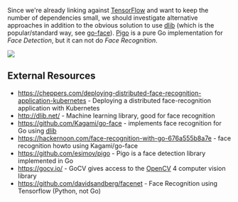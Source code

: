 Since we're already linking against [TensorFlow](../technologies/tensorflow.md) and want to keep the number of dependencies small, we should investigate alternative approaches in addition to the obvious solution to use [dlib](http://dlib.net/) (which is the popular/standard way, see [go-face](https://github.com/Kagami/go-face)). [Pigo](https://github.com/esimov/pigo) is a pure Go implementation for *Face Detection*, but it can not do *Face Recognition*.

![](https://www.facefirst.com/wp-content/uploads/2017/01/AdobeStock_123607404-copy.jpeg)

## External Resources ##
- https://cheppers.com/deploying-distributed-face-recognition-application-kubernetes - Deploying a distributed face-recognition application with Kubernetes
- http://dlib.net/ - Machine learning library, good for face recognition
- https://github.com/Kagami/go-face - implements face recognition for Go using [dlib](http://dlib.net/)
- https://hackernoon.com/face-recognition-with-go-676a555b8a7e - face recognition howto using Kagami/go-face
- https://github.com/esimov/pigo - Pigo is a face detection library implemented in Go
- https://gocv.io/ - GoCV gives access to the [OpenCV](https://opencv.org/) 4 computer vision library
- https://github.com/davidsandberg/facenet - Face Recognition using Tensorflow (Python, not Go)

